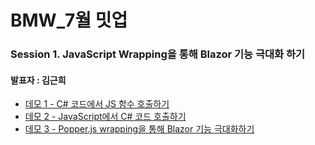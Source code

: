 # BMW_7월 밋업

### Session 1. JavaScript Wrapping을 통해 Blazor 기능 극대화 하기
#### 발표자 : 김근희

- [데모 1 - C# 코드에서 JS 함수 호출하기](https://github.com/g1nya2/BMW_Meetup_7/blob/main/%EB%8D%B0%EB%AA%A81/README.md)
- [데모 2 - JavaScript에서 C# 코드 호출하기](https://github.com/g1nya2/BMW_Meetup_7/blob/main/%EB%8D%B0%EB%AA%A82/README.md)
- [데모 3 - Popper.js wrapping을 통해 Blazor 기능 극대화하기](https://github.com/g1nya2/BMW_Meetup_7/blob/main/%EB%8D%B0%EB%AA%A83/README.md)
